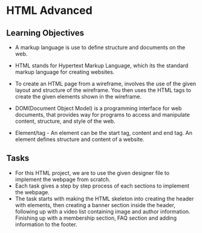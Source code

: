 # HTML Advanced

## Learning Objectives
- A markup language is use to define structure and documents on the web.

- HTML stands for Hypertext Markup Language, which its the standard markup language for creating websites.

- To create an HTML page from a wireframe, involves the use of the given layout and structure of the wireframe. You then uses the HTML tags to create the given elements shown in the wireframe.

- DOM(Document Object Model) is a programming interface for web documents, that provides way for programs to access and manipulate content, structure, and style of the web.

- Element/tag - An element can be the start tag, content and end tag. An element defines structure and content of a website.

## Tasks
- For this HTML project, we are to use the given designer file to implement the webpage from scratch.
- Each task gives a step by step process of each sections to implement the webpage.
- The task starts with making the HTML skeleton into creating the header with elements, then creating a banner section inside the header, following up with a video list containing image and author information. Finishing up with a membership section, FAQ section and adding information to the footer. 
